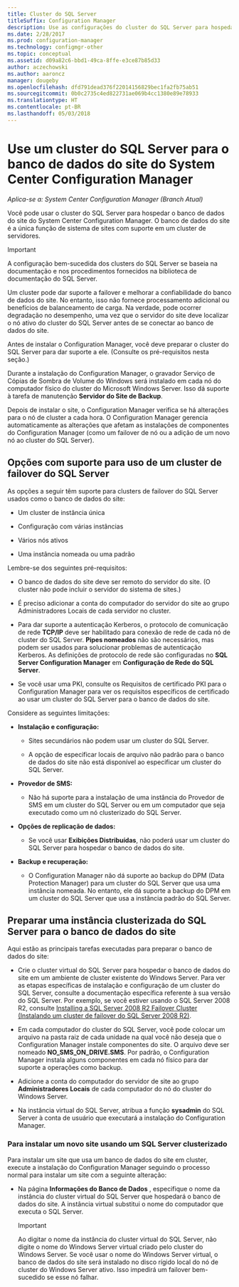 ```yaml
---
title: Cluster do SQL Server
titleSuffix: Configuration Manager
description: Use as configurações do cluster do SQL Server para hospedar o banco de dados do site do System Center Configuration Manager. Inclui informações sobre opções com suporte.
ms.date: 2/28/2017
ms.prod: configuration-manager
ms.technology: configmgr-other
ms.topic: conceptual
ms.assetid: d09a82c6-bbd1-49ca-8ffe-e3ce87b85d33
author: aczechowski
ms.author: aaroncz
manager: dougeby
ms.openlocfilehash: dfd791dead376f22014156829bec1fa2fb75ab51
ms.sourcegitcommit: 0b0c2735c4ed822731ae069b4cc1380e89e78933
ms.translationtype: HT
ms.contentlocale: pt-BR
ms.lasthandoff: 05/03/2018
---
```

# <a name="use-a-sql-server-cluster-for-the-system-center-configuration-manager-site-database"></a>Use um cluster do SQL Server para o banco de dados do site do System Center Configuration Manager

*Aplica-se a: System Center Configuration Manager (Branch Atual)*


 Você pode usar o cluster do SQL Server para hospedar o banco de dados do site do System Center Configuration Manager. O banco de dados do site é a única função de sistema de sites com suporte em um cluster de servidores.  

> [!IMPORTANT]  
>  A configuração bem-sucedida dos clusters do SQL Server se baseia na documentação e nos procedimentos fornecidos na biblioteca de documentação do SQL Server.  

 Um cluster pode dar suporte a failover e melhorar a confiabilidade do banco de dados do site. No entanto, isso não fornece processamento adicional ou benefícios de balanceamento de carga. Na verdade, pode ocorrer degradação no desempenho, uma vez que o servidor do site deve localizar o nó ativo do cluster do SQL Server antes de se conectar ao banco de dados do site.  

 Antes de instalar o Configuration Manager, você deve preparar o cluster do SQL Server para dar suporte a ele. (Consulte os pré-requisitos nesta seção.)  

 Durante a instalação do Configuration Manager, o gravador Serviço de Cópias de Sombra de Volume do Windows será instalado em cada nó do computador físico do cluster do Microsoft Windows Server. Isso dá suporte à tarefa de manutenção **Servidor do Site de Backup**.  

 Depois de instalar o site, o Configuration Manager verifica se há alterações para o nó de cluster a cada hora. O Configuration Manager gerencia automaticamente as alterações que afetam as instalações de componentes do Configuration Manager (como um failover de nó ou a adição de um novo nó ao cluster do SQL Server).  

## <a name="supported-options-for-using-a-sql-server-failover-cluster"></a>Opções com suporte para uso de um cluster de failover do SQL Server

As opções a seguir têm suporte para clusters de failover do SQL Server usados como o banco de dados do site:

-   Um cluster de instância única  

-   Configuração com várias instâncias  

-   Vários nós ativos  

-   Uma instância nomeada ou uma padrão  

Lembre-se dos seguintes pré-requisitos:  

-   O banco de dados do site deve ser remoto do servidor do site. (O cluster não pode incluir o servidor do sistema de sites.)  

-   É preciso adicionar a conta do computador do servidor do site ao grupo Administradores Locais de cada servidor no cluster.  

-   Para dar suporte a autenticação Kerberos, o protocolo de comunicação de rede **TCP/IP** deve ser habilitado para conexão de rede de cada nó de cluster do SQL Server. **Pipes nomeados** não são necessários, mas podem ser usados para solucionar problemas de autenticação Kerberos. As definições de protocolo de rede são configuradas no **SQL Server Configuration Manager** em **Configuração de Rede do SQL Server**.  

-   Se você usar uma PKI, consulte os Requisitos de certificado PKI para o Configuration Manager para ver os requisitos específicos de certificado ao usar um cluster do SQL Server para o banco de dados do site.  

Considere as seguintes limitações:  

-   **Instalação e configuração:**  

    -   Sites secundários não podem usar um cluster do SQL Server.  

    -   A opção de especificar locais de arquivo não padrão para o banco de dados do site não está disponível ao especificar um cluster do SQL Server.  

-   **Provedor de SMS:**  

    -   Não há suporte para a instalação de uma instância do Provedor de SMS em um cluster do SQL Server ou em um computador que seja executado como um nó clusterizado do SQL Server.  

-   **Opções de replicação de dados:**  

    -   Se você usar **Exibições Distribuídas**, não poderá usar um cluster do SQL Server para hospedar o banco de dados do site.  

-   **Backup e recuperação:**  

    -   O Configuration Manager não dá suporte ao backup do DPM (Data Protection Manager) para um cluster do SQL Server que usa uma instância nomeada. No entanto, ele dá suporte a backup do DPM em um cluster do SQL Server que usa a instância padrão do SQL Server.  

## <a name="prepare-a-clustered-sql-server-instance-for-the-site-database"></a>Preparar uma instância clusterizada do SQL Server para o banco de dados do site  

Aqui estão as principais tarefas executadas para preparar o banco de dados do site:

-   Crie o cluster virtual do SQL Server para hospedar o banco de dados do site em um ambiente de cluster existente do Windows Server. Para ver as etapas específicas de instalação e configuração de um cluster do SQL Server, consulte a documentação específica referente à sua versão do SQL Server. Por exemplo, se você estiver usando o SQL Server 2008 R2, consulte [Installing a SQL Server 2008 R2 Failover Cluster (Instalando um cluster de failover do SQL Server 2008 R2)](http://go.microsoft.com/fwlink/p/?LinkId=240231).  

-   Em cada computador do cluster do SQL Server, você pode colocar um arquivo na pasta raiz de cada unidade na qual você não deseja que o Configuration Manager instale componentes do site. O arquivo deve ser nomeado **NO_SMS_ON_DRIVE.SMS**. Por padrão, o Configuration Manager instala alguns componentes em cada nó físico para dar suporte a operações como backup.  

-   Adicione a conta do computador do servidor de site ao grupo **Administradores Locais** de cada computador do nó do cluster do Windows Server.  

-   Na instância virtual do SQL Server, atribua a função **sysadmin** do SQL Server à conta de usuário que executará a instalação do Configuration Manager.  

### <a name="to-install-a-new-site-using-a-clustered-sql-server"></a>Para instalar um novo site usando um SQL Server clusterizado  
 Para instalar um site que usa um banco de dados do site em cluster, execute a instalação do Configuration Manager seguindo o processo normal para instalar um site com a seguinte alteração:  

-   Na página **Informações do Banco de Dados** , especifique o nome da instância do cluster virtual do SQL Server que hospedará o banco de dados do site. A instância virtual substitui o nome do computador que executa o SQL Server.  

    > [!IMPORTANT]  
    >  Ao digitar o nome da instância do cluster virtual do SQL Server, não digite o nome do Windows Server virtual criado pelo cluster do Windows Server. Se você usar o nome do Windows Server virtual, o banco de dados do site será instalado no disco rígido local do nó de cluster do Windows Server ativo. Isso impedirá um failover bem-sucedido se esse nó falhar.  
